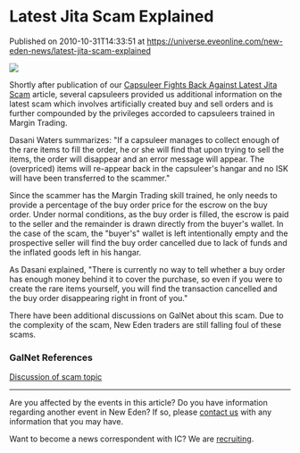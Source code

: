 # Latest Jita Scam Explained
Published on 2010-10-31T14:33:51 at https://universe.eveonline.com/new-eden-news/latest-jita-scam-explained

![](http://www.eve-ic.net/media/assets/icarticlebanner.png)  
  
Shortly after publication of our [Capsuleer Fights Back Against Latest Jita Scam](http://www.eveonline.com/news.asp?a=single&nid=4172&tid=7) article, several capsuleers provided us additional information on the latest scam which involves artificially created buy and sell orders and is further compounded by the privileges accorded to capsuleers trained in Margin Trading.  
  
Dasani Waters summarizes: "If a capsuleer manages to collect enough of the rare items to fill the order, he or she will find that upon trying to sell the items, the order will disappear and an error message will appear. The (overpriced) items will re-appear back in the capsuleer's hangar and no ISK will have been transferred to the scammer."  
  
Since the scammer has the Margin Trading skill trained, he only needs to provide a percentage of the buy order price for the escrow on the buy order. Under normal conditions, as the buy order is filled, the escrow is paid to the seller and the remainder is drawn directly from the buyer's wallet. In the case of the scam, the "buyer's" wallet is left intentionally empty and the prospective seller will find the buy order cancelled due to lack of funds and the inflated goods left in his hangar.  
  
As Dasani explained, "There is currently no way to tell whether a buy order has enough money behind it to cover the purchase, so even if you were to create the rare items yourself, you will find the transaction cancelled and the buy order disappearing right in front of you."  
  
There have been additional discussions on GalNet about this scam. Due to the complexity of the scam, New Eden traders are still falling foul of these scams.

### GalNet References

[Discussion of scam topic](http://www.eveonline.com/ingameboard.asp?a=topic&threadID=1401448)

* * *

Are you affected by the events in this article? Do you have information regarding another event in New Eden? If so, please [contact us](http://www.eveonline.com/news.asp?a=submitrp) with any information that you may have.  
  
Want to become a news correspondent with IC? We are [recruiting](http://www.eveonline.com/isd.asp).
